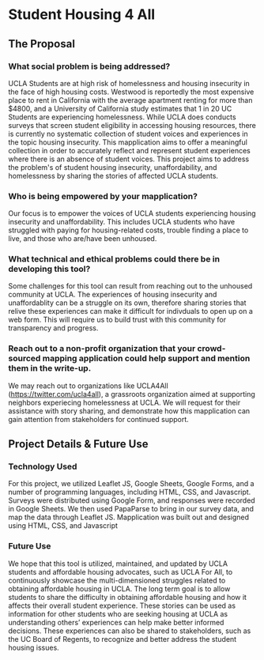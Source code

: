 # Student Housing 4 All

## The Proposal

### What social problem is being addressed?

UCLA Students are at high risk of homelessness and housing insecurity in the face of high housing costs. Westwood is reportedly the most expensive place to rent in California with the average apartment renting for more than $4800, and a University of California study estimates that 1 in 20 UC Students are experiencing homelessness. While UCLA does conducts surveys that screen student eligibility in accessing housing resources, there is currently no systematic collection of student voices and experiences in the topic housing insecurity. This mapplication aims to offer a meaningful collection in order to accurately reflect and represent student experiences where there is an absence of student voices. This project aims to address the problem's of student housing insecurity, unaffordability, and homelessness by sharing the stories of affected UCLA students. 

### Who is being empowered by your mapplication?

Our focus is to empower the voices of UCLA students experiencing housing insecurity and unaffordability. This includes UCLA students who have struggled with paying for housing-related costs, trouble finding a place to live, and those who are/have been unhoused. 

### What technical and ethical problems could there be in developing this tool?

Some challenges for this tool can result from reaching out to the unhoused community at UCLA. The experiences of housing insecurity and unaffordablity can be a struggle on its own, therefore sharing stories that relive these experiences can make it difficult for indivduals to open up on a web form. This will require us to build trust with this community for transparency and progress.

### Reach out to a non-profit organization that your crowd-sourced mapping application could help support and mention them in the write-up.

We may reach out to organizations like UCLA4All (https://twitter.com/ucla4all), a grassroots organization aimed at supporting neighbors experiecing homelessness at UCLA. We will request for their assistance with story sharing, and demonstrate how this mapplication can gain attention from stakeholders for continued support. 

## Project Details & Future Use

### Technology Used

For this project, we utilized Leaflet JS, Google Sheets, Google Forms, and a number of programming languages, including HTML, CSS, and Javascript. Surveys were distributed using Google Form, and responses were recorded in Google Sheets. We then used PapaParse to bring in our survey data, and map the data through Leaflet JS. Mapplication was built out and designed using HTML, CSS, and Javascript

### Future Use

We hope that this tool is utilized, maintained, and updated by UCLA students and affordable housing advocates, such as UCLA For All, to continuously showcase the multi-dimensioned struggles related to obtaining affordable housing in UCLA. The long term goal is to allow students to share the difficulty in obtaining affordable housing and how it affects their overall student experience. These stories can be used as information for other students who are seeking housing at UCLA as understanding others’ experiences can help make better informed decisions. These experiences can also be shared to stakeholders, such as the UC Board of Regents, to recognize and better address the student housing issues. 
